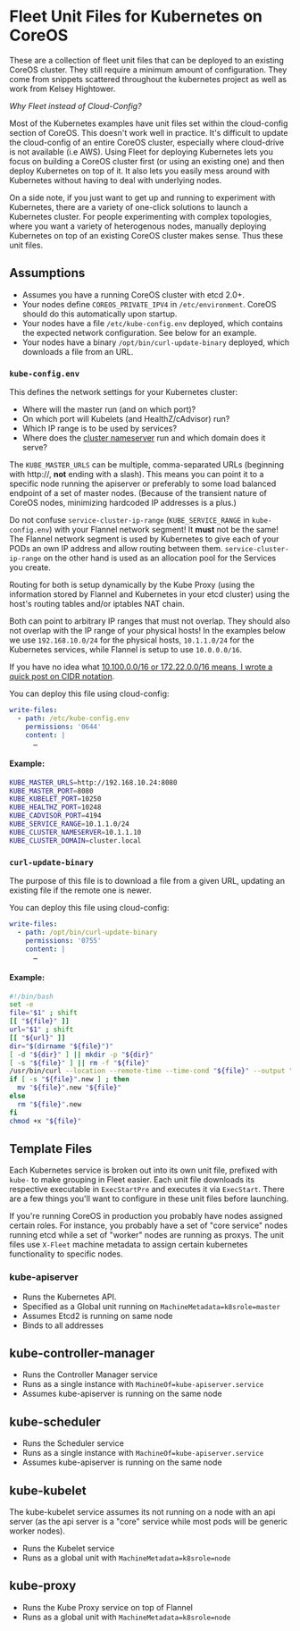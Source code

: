 # Fleet Unit Files for Kubernetes on CoreOS

These are a collection of fleet unit files that can be deployed to an existing CoreOS cluster.
They still require a minimum amount of configuration. They come from snippets 
scattered throughout the kubernetes project as well as work from Kelsey Hightower.

*_Why Fleet instead of Cloud-Config?_*

Most of the Kubernetes examples have unit files set within the cloud-config section of 
CoreOS. This doesn't work well in practice. It's difficult to update the cloud-config 
of an entire CoreOS cluster, especially where cloud-drive is not available (i.e AWS). 
Using Fleet for deploying Kubernetes  lets you focus on building a CoreOS cluster first 
(or using an existing one) and then  deploy Kubernetes on top of it. It also lets you 
easily mess around with Kubernetes without having to deal with underlying nodes.

On a side note, if you just want to get up and running to experiment with Kubernetes,
there are a variety of one-click solutions to launch a Kubernetes cluster. For people
experimenting with complex topologies, where you want a variety of heterogenous nodes,
manually deploying Kubernetes on top of an existing CoreOS cluster makes sense. Thus
these unit files.

## Assumptions

* Assumes you have a running CoreOS cluster with etcd 2.0+. 
* Your nodes define `COREOS_PRIVATE_IPV4` in `/etc/environment`. CoreOS should
  do this automatically upon startup.
* Your nodes have a file `/etc/kube-config.env` deployed, which contains the
  expected network configuration. See below for an example.
* Your nodes have a binary `/opt/bin/curl-update-binary` deployed, which
  downloads a file from an URL.

### `kube-config.env`

This defines the network settings for your Kubernetes cluster:

* Where will the master run (and on which port)?
* On which port will Kubelets (and HealthZ/cAdvisor) run?
* Which IP range is to be used by services?
* Where does the [cluster nameserver] run and which domain does it serve?

The `KUBE_MASTER_URLS` can be multiple, comma-separated URLs (beginning with
  http://, **not** ending with a slash). This means you can point it to a
  specific node running the apiserver or preferably to some load balanced
  endpoint of a set of master nodes. (Because of the transient nature of CoreOS
  nodes, minimizing hardcoded IP addresses is a plus.)

Do not confuse `service-cluster-ip-range` (`KUBE_SERVICE_RANGE` in
  `kube-config.env`) with your Flannel network segment! It **must** not be the
  same! The Flannel network segment is used by Kubernetes to give each of your
  PODs an own IP address and allow routing between them.
  `service-cluster-ip-range` on the other hand is used as an allocation pool
  for the Services you create.

Routing for both is setup dynamically by the Kube Proxy (using the information
  stored by Flannel and Kubernetes in your etcd cluster) using the host's
  routing tables and/or iptables NAT chain.

Both can point to arbitrary IP ranges that must not overlap. They should also
  not overlap with the IP range of your physical hosts! In the examples below
  we use `192.168.10.0/24` for the physical hosts, `10.1.1.0/24` for the
  Kubernetes services, while Flannel is setup to use `10.0.0.0/16`.

If you have no idea what [10.100.0.0/16 or 172.22.0.0/16 means, I wrote a quick post on CIDR notation](http://blog.michaelhamrah.com/2015/05/networking-basics-understanding-cidr-notation-and-subnets-whats-up-with-16-and-24/).

You can deploy this file using cloud-config:

```yaml
write-files:
  - path: /etc/kube-config.env
    permissions: '0644'
    content: |
      …
```

[cluster nameserver]: https://github.com/GoogleCloudPlatform/kubernetes/tree/master/cluster/addons/dns

#### Example:

```sh
KUBE_MASTER_URLS=http://192.168.10.24:8080
KUBE_MASTER_PORT=8080
KUBE_KUBELET_PORT=10250
KUBE_HEALTHZ_PORT=10248
KUBE_CADVISOR_PORT=4194
KUBE_SERVICE_RANGE=10.1.1.0/24
KUBE_CLUSTER_NAMESERVER=10.1.1.10
KUBE_CLUSTER_DOMAIN=cluster.local
```

### `curl-update-binary`

The purpose of this file is to download a file from a given URL, updating an
  existing file if the remote one is newer.

You can deploy this file using cloud-config:

```yaml
write-files:
  - path: /opt/bin/curl-update-binary
    permissions: '0755'
    content: |
      …
```

#### Example:

```bash
#!/bin/bash
set -e
file="$1" ; shift
[[ "${file}" ]]
url="$1" ; shift
[[ "${url}" ]]
dir="$(dirname "${file}")"
[ -d "${dir}" ] || mkdir -p "${dir}"
[ -s "${file}" ] || rm -f "${file}"
/usr/bin/curl --location --remote-time --time-cond "${file}" --output "${file}".new "${url}"
if [ -s "${file}".new ] ; then
  mv "${file}".new "${file}"
else
  rm "${file}".new
fi
chmod +x "${file}"
```

## Template Files

Each Kubernetes service is broken out into its own unit file, prefixed with ```kube-``` to
make grouping in Fleet easier. Each unit file 
downloads its respective executable in ```ExecStartPre``` and executes it via
```ExecStart```. There are a few things you'll want to configure in these 
unit files before launching.

If you're running CoreOS in production you probably have nodes assigned 
certain roles. For instance, you probably have a set of "core service" nodes
running etcd while a set of "worker" nodes are running as proxys. The unit
files use ```X-Fleet``` machine metadata to assign certain kubernetes functionality
to specific nodes.

### kube-apiserver

* Runs the Kubernetes API. 
* Specified as a Global unit running on ```MachineMetadata=k8srole=master```
* Assumes Etcd2 is running on same node
* Binds to all addresses

## kube-controller-manager

* Runs the Controller Manager service
* Runs as a single instance with ```MachineOf=kube-apiserver.service```
* Assumes kube-apiserver is running on the same node

## kube-scheduler

* Runs the Scheduler service
* Runs as a single instance with ```MachineOf=kube-apiserver.service```
* Assumes kube-apiserver is running on the same node

## kube-kubelet

The kube-kubelet service assumes its not running on a node with
an api server (as the api server is a "core" service while most
pods will be generic worker nodes).

* Runs the Kubelet service
* Runs as a global unit with `MachineMetadata=k8srole=node`

## kube-proxy

* Runs the Kube Proxy service on top of Flannel
* Runs as a global unit with `MachineMetadata=k8srole=node`

